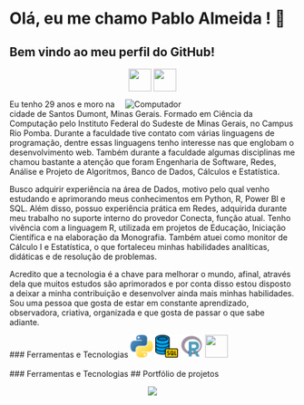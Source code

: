# Olá, eu me chamo Pablo Almeida ! 👋
## Bem vindo ao meu perfil do GitHub!      
<p align="center">
  <a href="https://www.instagram.com/bin.almeida" target="blank"><img align="center" src="instagram.png" height="40" width="40" /></a>
  <a href="https://www.linkedin.com/in/binalmeida7/" target="blank"><img align="center" src="linkedin.png" height="40" width="40" /></a>  
</p>
<img src="ciencia-de-dados.png" min-width="300px" max-width="300px" width="300px" align="right" alt="Computador">
<p align="left">
Eu tenho 29 anos e moro na cidade de Santos Dumont, Minas Gerais. Formado em Ciência da Computação pelo Instituto Federal do Sudeste de Minas Gerais, no Campus Rio Pomba. Durante a faculdade tive contato com várias linguagens de programação, dentre essas linguagens tenho interesse nas que englobam o desenvolvimento web. Também durante a faculdade algumas disciplinas me chamou bastante a atenção que foram Engenharia de Software, Redes, Análise e Projeto de Algoritmos, Banco de Dados, Cálculos e Estatística. 
  
Busco adquirir experiência na área de Dados, motivo pelo qual venho estudando e aprimorando meus conhecimentos em Python, R, Power BI e SQL. Além disso, possuo experiência prática em Redes, adquirida durante meu trabalho no suporte interno do provedor Conecta, função atual.
Tenho vivência com a linguagem R, utilizada em projetos de Educação, Iniciação Científica e na elaboração da Monografia. Também atuei como monitor de Cálculo I e Estatística, o que fortaleceu minhas habilidades analíticas, didáticas e de resolução de problemas.

Acredito que a tecnologia é a chave para melhorar o mundo, afinal, através dela que muitos estudos são aprimorados e por conta disso estou disposto a deixar a minha contribuição e desenvolver ainda mais minhas habilidades. Sou uma pessoa que gosta de estar em constante aprendizado, observadora, criativa, organizada e que gosta de passar o que sabe adiante.
</p>
### Ferramentas e Tecnologias
<code><img src="python.png" width="40" height="40"></code>
<code><img src="database.png" width="40" height="40"></code>
<code><img src="r.png" width="40" height="40"></code>
<code><img src="https://upload.wikimedia.org/wikipedia/commons/thumb/c/cf/New_Power_BI_Logo.svg/2048px-New_Power_BI_Logo.svg.png" width="40" height="40"></code>
</br>
</br>
### Ferramentas e Tecnologias
## Portfólio de projetos

<p align="center">
  <a href="hhttps://github.com/pablofsalmeida"><img loading="lazy" height="180em" src="https://github-readme-stats.vercel.app/api/top-langs/?username=pablofsalmeida&layout=compact&langs_count=7&theme=dracula"/></a>  
</p>
